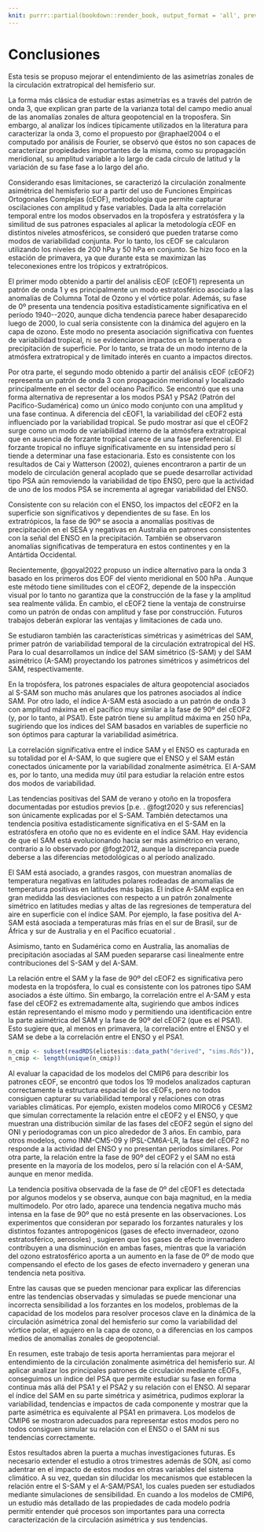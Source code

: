 ```yaml
---
knit: purrr::partial(bookdown::render_book, output_format = 'all', preview = TRUE)
---
```


# Conclusiones

Esta tesis se propuso mejorar el entendimiento de las asimetrías zonales de la circulación extratropical del hemisferio sur.

La forma más clásica de estudiar estas asimetrías es a través del patrón de onda 3, que explican gran parte de la varianza total del campo medio anual de las anomalías zonales de altura geopotencial en la troposfera.
Sin embargo, al analizar los índices típicamente utilizados en la literatura para caracterizar la onda 3, como el propuesto por @raphael2004 o el computado por análisis de Fourier, se observó que éstos no son capaces de caracterizar propiedades importantes de la misma, como su propagación meridional, su amplitud variable a lo largo de cada círculo de latitud y la variación de su fase fase a lo largo del año.

Considerando esas limitaciones, se caracterizó la circulación zonalmente asimétrica del hemisferio sur a partir del uso de Funciones Empíricas Ortogonales Complejas (cEOF), metodología que permite capturar oscilaciones con amplitud y fase variables.
Dada la alta correlación temporal entre los modos observados en la tropósfera y estratósfera y la similitud de sus patrones espaciales al aplicar la metodología cEOF en distintos niveles atmosféricos, se consideró que pueden tratarse como modos de variabilidad conjunta.
Por lo tanto, los cEOF se calcularon utilizando los niveles de 200 hPa y 50 hPa en conjunto.
Se hizo foco en la estación de primavera, ya que durante esta se maximizan las teleconexiones entre los trópicos y extratrópicos.

El primer modo obtenido a partir del análisis cEOF (cEOF1) representa un patrón de onda 1 y es principalmente un modo estratosférico asociado a las anomalías de Columna Total de Ozono y el vórtice polar.
Además, su fase de 0º presenta una tendencia positiva estadísticamente significativa en el período 1940--2020, aunque dicha tendencia parece haber desaparecido luego de 2000, lo cual sería consistente con la dinámica del agujero en la capa de ozono.
Este modo no presenta asociación significativa con fuentes de variabilidad tropical, ni se evidenciaron impactos en la temperatura o precipitación de superficie.
Por lo tanto, se trata de un modo interno de la atmósfera extratropical y de limitado interés en cuanto a impactos directos.

Por otra parte, el segundo modo obtenido a partir del análisis cEOF (cEOF2) representa un patrón de onda 3 con propagación meridional y localizado principalmente en el sector del océano Pacífico.
Se encontró que es una forma alternativa de representar a los modos PSA1 y PSA2 (Patrón del Pacífico-Sudamérica) como un único modo conjunto con una amplitud y una fase continua.
A diferencia del cEOF1, la variabilidad del cEOF2 está influenciado por la variabilidad tropical.
Se pudo mostrar así que el cEOF2 surge como un modo de variabilidad interno de la atmósfera extratropical que en ausencia de forzante tropical carece de una fase preferencial.
El forzante tropical no influye significativamente en su intensidad pero sí tiende a determinar una fase estacionaria.
Esto es consistente con los resultados de Cai y Watterson (2002), quienes encontraron a partir de un modelo de circulación general acoplado que se puede desarrollar actividad tipo PSA aún removiendo la variabilidad de tipo ENSO, pero que la actividad de uno de los modos PSA se incrementa al agregar variabilidad del ENSO.

Consistente con su relación con el ENSO, los impactos del cEOF2 en la superficie son significativos y dependientes de su fase.
En los extratrópicos, la fase de 90º se asocia a anomalías positivas de precipitación en el SESA y negativas en Australia en patrones consistentes con la señal del ENSO en la precipitación.
También se observaron anomalías significativas de temperatura en estos continentes y en la Antártida Occidental.

Recientemente, @goyal2022 propuso un índice alternativo para la onda 3 basado en los primeros dos EOF del viento meridional en 500 hPa .
Aunque este método tiene similitudes con el cEOF2, depende de la inspección visual por lo tanto no garantiza que la construcción de la fase y la amplitud sea realmente válida.
En cambio, el cEOF2 tiene la ventaja de construirse como un patrón de ondas con amplitud y fase por construcción.
Futuros trabajos deberán explorar las ventajas y limitaciones de cada uno.

Se estudiaron también las características simétricas y asimétricas del SAM, primer patrón de variabilidad temporal de la circulación extratropical del HS.
Para lo cual desarrollamos un índice del SAM simétrico (S-SAM) y del SAM asimétrico (A-SAM) proyectando los patrones simétricos y asimétricos del SAM, respectivamente.

En la tropósfera, los patrones espaciales de altura geopotencial asociados al S-SAM son mucho más anulares que los patrones asociados al índice SAM.
Por otro lado, el índice A-SAM está asociado a un patrón de onda 3 con amplitud máxima en el pacífico muy similar a la fase de 90º del cEOF2 (y, por lo tanto, al PSA1).
Este patrón tiene su amplitud máxima en 250 hPa, sugiriendo que los índices del SAM basados en variables de superficie no son óptimos para capturar la variabilidad asimétrica.

La correlación significativa entre el índice SAM y el ENSO es capturada en su totalidad por el A-SAM, lo que sugiere que el ENSO y el SAM están conectados únicamente por la variabilidad zonalmente asimétrica.
El A-SAM es, por lo tanto, una medida muy útil para estudiar la relación entre estos dos modos de variabilidad.

Las tendencias positivas del SAM de verano y otoño en la troposfera documentadas por estudios previos [p.e. . @fogt2020 y sus referencias] son únicamente explicadas por el S-SAM.
También detectamos una tendencia positiva estadísticamente significativa en el S-SAM en la estratósfera en otoño que no es evidente en el índice SAM.
Hay evidencia de que el SAM está evolucionando hacia ser más asimétrico en verano, contrario a lo observado por @fogt2012, aunque la discrepancia puede deberse a las diferencias metodológicas o al período analizado.

El SAM está asociado, a grandes rasgos, con muestran anomalías de temperatura negativas en latitudes polares rodeadas de anomalías de temperatura positivas en latitudes más bajas.
El índice A-SAM explica en gran medidda las desviaciones con respecto a un patrón zonalmente simétrico en latitudes medias y altas de las regresiones de temperatura del aire en superficie con el índice SAM.
Por ejemplo, la fase positiva del A-SAM está asociada a temperaturas más frías en el sur de Brasil, sur de África y sur de Australia y en el Pacífico ecuatorial .

Asimismo, tanto en Sudamérica como en Australia, las anomalías de precipitación asociadas al SAM pueden separarse casi linealmente entre contribuciones del S-SAM y del A-SAM.

La relación entre el SAM y la fase de 90º del cEOF2 es significativa pero modesta en la tropósfera, lo cual es consistente con los patrones tipo SAM asociados a éste último.
Sin embargo, la correlación entre el A-SAM y esta fase del cEOF2 es extremadamente alta, sugiriendo que ambos índices están representando el mismo modo y permitiendo una identificación entre la parte asimétrica del SAM y la fase de 90º del cEOF2 (que es el PSA1).
Esto sugiere que, al menos en primavera, la correlación entre el ENSO y el SAM se debe a la correlación entre el ENSO y el PSA1.


```r
n_cmip <- subset(readRDS(eliotesis::data_path("derived", "sims.Rds")), experiment_id == "historical")$source_id
n_cmip <- length(unique(n_cmip))
```

Al evaluar la capacidad de los modelos del CMIP6 para describir los patrones cEOF, se encontró que todos los 19 modelos analizados capturan correctamente la estructura espacial de los cEOFs, pero no todos consiguen capturar su variabilidad temporal y relaciones con otras variables climáticas.
Por ejemplo, existen modelos como MIROC6 y CESM2 que simulan correctamente la relación entre el cEOF2 y el ENSO, y que muestran una distribución similar de las fases del cEOF2 según el signo del ONI y periodogramas con un pico alrededor de 3 años.
En cambio, para otros modelos, como INM-CM5-09 y IPSL-CM6A-LR, la fase del cEOF2 no responde a la actividad del ENSO y no presentan períodos similares.
Por otra parte, la relación entre la fase de 90º del cEOF2 y el SAM no está presente en la mayoría de los modelos, pero sí la relación con el A-SAM, aunque en menor medida.

La tendencia positiva observada de la fase de 0º del cEOF1 es detectada por algunos modelos y se observa, aunque con baja magnitud, en la media multimodelo.
Por otro lado, aparece una tendencia negativa mucho más intensa en la fase de 90º que no está presente en las observaciones.
Los experimentos que consideran por separado los forzantes naturales y los distintos fozantes antropogénicos (gases de efecto invernadeor, ozono estratosférico, aerosoles) , sugieren que los gases de efecto invernadero contribuyen a una disminución en ambas fases, mientras que la variación del ozono estratosférico aporta a un aumento en la fase de 0º de modo que compensando el efecto de los gases de efecto invernadero y generan una tendencia neta positiva.

Entre las causas que se pueden mencionar para explicar las diferencias entre las tendencias observadas y simuladas se puede mencionar una incorrecta sensibilidad a los forzantes en los modelos, problemas de la capacidad de los modelos para resolver procesos clave en la dinámica de la circulación asimétrica zonal del hemisferio sur como la variabilidad del vórtice polar, el agujero en la capa de ozono, o a diferencias en los campos medios de anomalías zonales de geopotencial.

En resumen, este trabajo de tesis aporta herramientas para mejorar el entendimiento de la circulación zonalmente asimétrica del hemisferio sur.
Al aplicar analizar los principales patrones de circulación mediante cEOFs, conseguimos un índice del PSA que permite estudiar su fase en forma continua más allá del PSA1 y el PSA2 y su relación con el ENSO.
Al separar el índice del SAM en su parte simétrica y asimétrica, pudimos explorar la variabilidad, tendencias e impactos de cada componente y mostrar que la parte asimétrica es equivalente al PSA1 en primavera.
Los modelos de CMIP6 se mostraron adecuados para representar estos modos pero no todos consiguen simular su relación con el ENSO o el SAM ni sus tendencias correctamente.

Estos resultados abren la puerta a muchas investigaciones futuras.
Es necesario extender el estudio a otros trimestres además de SON, así como adentrar en el impacto de estos modos en otras variables del sistema climático.
A su vez, quedan sin dilucidar los mecanismos que establecen la relación entre el S-SAM y el A-SAM/PSA1, los cuales pueden ser estudiados mediante simulaciones de sensibilidad.
En cuando a los modelos de CMIP6, un estudio más detallado de las propiedades de cada modelo podría permitir entender qué procesos son importantes para una correcta caracterización de la circulación asimétrica y sus tendencias.
